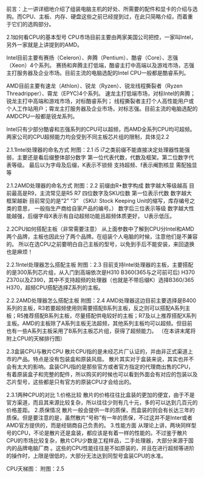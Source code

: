 前言：上一讲详细地介绍了组装电脑主机的好处、所需要的配件和显卡的介绍与选购。而CPU、主板、内存、硬盘这些之前已经提到过，在此只简略介绍，而着重于它们的选购部分。

2.1如何看CPU的基本型号
CPU市场目前主要由两家美国公司把控，一家叫Intel，另外一家就是上讲提到的AMD。

Intel目前主要有赛扬（Celeron）、奔腾（Pentium）、酷睿（Core）、志强（Xeon）4个系列。
赛扬和奔腾主打低端，酷睿主打中高端以及游戏市场，志强主打服务器及企业市场。目前主流的电脑选配的Intel CPU一般都是酷睿系列。

AMD目前主要有速龙（Athlon）、锐龙（Ryzen）、锐龙线程撕裂者（Ryzen Threadripper）、霄龙（EPYC)4个系列。
速龙主打低端市场，对标Intel的奔腾；锐龙主打中高端和游戏市场，对标酷睿系列；
线程撕裂者主打个人高性能用户或个人工作站用户；霄龙主打服务器及企业市场，对标志强。目前主流的电脑选配的AMDCPU一般都是锐龙系列。

Intel只有少部分酷睿和志强系列的CPU可以超频，而AMD全系列CPU均可超频。两家公司的CPU超频能力均会受到不同主板芯片组的限制，具体见2.2

2.1.1Intel处理器的命名方式
附图：2.1
i5 i7之类前缀不能直接决定处理器性能强弱，主要还是看后缀整体部分数字
第一位代表代数，代数及框架。第二位数字代表等级。
最后以为字母及后缀，K表示不锁频 支持超频、f表示阉割核显 需配独显等

2.1.2AMD处理器的命名方式
附图：2.2
前缀由R+数字构成 数字越大等级越高 目前最高是R9，主流常见是R5 R7
四位数字及SKU位数 第一位表示代数 数字越大 框架越新 目前常见的是“2” “3”
（SKU: Stock Keeping Unit的缩写，库存编号之类的意思， 一般指生产商给自家产品的编号。）
数字后三位表示等级 数字越大性能越强，后缀字母X表示有自动超频功能且超频体质更好， U表示低压。

2.2CPU如何搭配主板（非常需要注意）
从上面参数中了解到CPU分Intel和AMD两个品牌，主板也因此分了两个品牌。在组装个人电脑的时候，注意他们是不兼容的。
所以在选CPU之前要明白自己主板的型号，以免到手后不能安装，来回退换也是麻烦！

2.2.1Intel处理器怎么搭配主板
附图：2.3
目前支持Intel处理器的主板，主要搭配的是300系列芯片组，从入门到高端依次是H310 B360(365与之可前可后) H370 Z370以及Z390，其中不支持超频的处理器（也就是不带后缀K）选择B360/365 H370，超频CPU搭配选择Z系列的主板。

2.2.2AMD处理器怎么搭配主板
附图：2.4
AMD处理器这边目前主要选择是B400系列的主板，R3若要超频使用则需要搭配B系列主板，反之则可以搭配A系列主板；R5推荐搭配B系列主板，尽量搭配供电较好的主板；R7及以上推荐搭配X系列主板。AMD的主板除了A系列主板无法超频，其他系列主板均可以超频。但目前也有一些A系列主板采用了B系列主板芯片组，获得了超频能力。
（在本讲末尾将附上CPU的天梯排行图）

2.3盒装CPU与散片CPU
散片CPU指的是未经芯片厂认证的，并由非正式渠道上市的产品。特点是没有包装盒和原装风扇。
散片其实对于盒装来说，其实也并不会有太大的影响。盒装CPU指的是那些官方或者官方指定的代理商出售的CPU，有着原装盒子和完整的配件，所以购买的时候也可以看到外面会有对应的包装以及芯片型号，这些都是只有官方的原装CPU才会给出的。

2.3.1两种CPU的对比
1.价格比较
散片的价格往往比盒装的更加的便宜，由于不是官方渠道，而且其来源比较复杂，所以往往少则有几十元，多的可以达到几百元的价格差距。
2.质保情况
散片一般会提供一年的质保，而盒装的则会有长达三年的质保。但是要注意的是，虽然散片“号称”有一年的质保，不过这并不是Inter或者AMD官方提供的，而是经销商自己负责的。
3.性能方面
从理论上讲，两块同样型号的CPU，不论是散片还是盒装，都应该是有着一样的性能的。不过鉴于散片CPU的市场比较复杂，散片CPU少数是工程样品，二手处理器，大部分来源于国内的品牌电脑厂商 。这些的CPU性能往往是不如原装的，并且在进行超频等进阶的操作时，上限是很低的，大部分无法达到同型号盒装CPU的水准。

CPU天梯图：
附图：2.5
